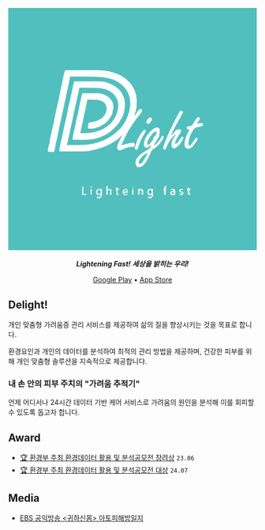 ![Delight logo](/profile/assets/delight.svg)

<p align="center">
  <p align="center"><b><i>Lightening Fast! 세상을 밝히는 우리!</i></b></p>
  <div align="center">
    <a href="https://play.google.com/store/apps/details?id=com.Delight.todacmvp">Google Play</a>&#9;&#149;&#9;<a href="https://apps.apple.com/app/id6736654359">App Store</a>
  </div>
</p>

## Delight!
개인 맞춤형 가려움증 관리 서비스를 제공하여 삶의 질을 향상시키는 것을 목표로 합니다.

환경요인과 개인의 데이터를 분석하여 최적의 관리 방법을 제공하며, 건강한 피부를 위해 개인 맞춤형 솔루션을 지속적으로 제공합니다.

### 내 손 안의 피부 주치의 "가려움 추적기"
언제 어디서나 24시간 데이터 기반 케어 서비스로 가려움의 원인을 분석해 이를 회피할 수 있도록 돕고자 합니다.

## Award

- [🏆 환경부 주최 환경데이터 활용 및 분석공모전 장려상](https://www.ecothon.kr/board/list/winner/page/1/category/2023) `23.06` 
- [🏆 환경부 주최 환경데이터 활용 및 분석공모전 대상](https://www.ecothon.kr/board/list/winner/page/1/category/2024) `24.07`

## Media
- [EBS 공익방송 <귀하신몸> 아토피해방일지](https://youtu.be/OY4130IZn-8?feature=shared&t=2288)

